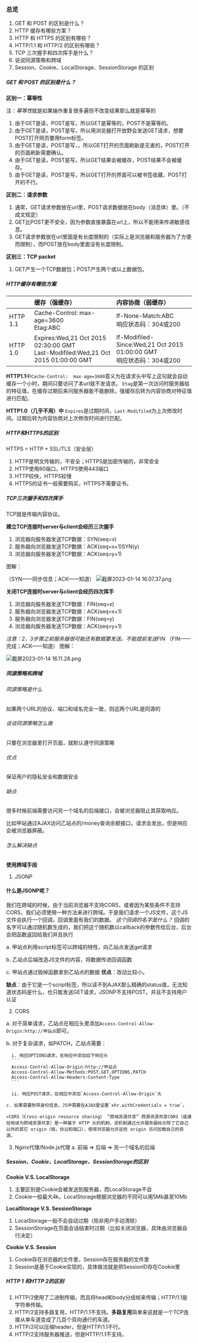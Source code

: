 ### 总览

1. GET 和 POST 的区别是什么？
2. HTTP 缓存有哪些方案？
3. HTTP 和 HTTPS 的区别有哪些？
4. HTTP/1.1 和 HTTP/2 的区别有哪些？
5. TCP 三次握手和四次挥手是什么？
6. 说说同源策略和跨域
7. Session、Cookie、LocalStorage、SessionStorage 的区别

##### GET 和 POST 的区别是什么？

**区别一：幂等性**

注：*幂等性*就是如果操作重复很多遍但不改变结果那么就是幂等的

1. 由于GET是读，POST是写，所以GET是幂等的，POST不是幂等的。
2. 由于GET是读，POST是写，所以用浏览器打开放野会发送GET请求，想要POST打开网页要用form标签。
3. 由于GET是读，POST是写，，所以GET打开的页面刷新是无害的，POST打开的页面刷新需要确认。
4. 由于GET是读，POST是写，所以GET结果会被缓存，POST结果不会被缓存。
5. 由于GET是读，POST是写，所以GET打开的界面可以被书签收藏，POST打开的不行。

**区别二：请求参数**

1. 通常，GET请求参数放在url里，POST请求数据放在body（消息体）里。（不成文规定）
2.  GET比POST更不安全，因为参数直接暴露在url上，所以不能用来传递敏感信息。
3.  GET请求参数放在url里面是有长度限制的（实际上是浏览器和服务器为了方便而限制），而POST放在body里面没有长度限制。

**区别三：TCP packet**

1. GET产生一个TCP数据包；POST产生两个或以上数据包。

##### HTTP缓存有哪些方案


|             | 缓存（强缓存） | 内容协商（弱缓存）     |
| :---        | :----       | :---          |
| HTTP 1.1    | Cache-Control:  max-age=3600</br>Etag:ABC     | If-None-Match:ABC</br>响应状态码：304或200   |
| HTTP 1.0    | Expires:Wed,21 Oct 2015 02:30:00 GMT</br>Last-Modifiled:Wed,21 Oct 2015 01:00:00 GMT        | If-Modifiled-Since:Wed,21 Oct 2015 01:00:00 GMT</br>响应状态码：304或200      |


**HTTP1.1**中`Cache-Control:  max-age=3600`意义为在请求头中写上这句就会自动缓存一个小时，期间只要访问了本url就不发请求。
`Etag`是第一次访问时服务器给的特征值，在缓存过期后来问服务器能不能删除。强缓存后转为内容协商对特征值进行匹配。


**HTTP1.0（几乎不用）中**  `Expires`是过期时间，`Last-Modifiled`为上次修改时间。过期后转为内容协商对上次修改时间进行匹配。

##### HTTP和HTTPS的区别

HTTPS = HTTP + SSL/TLS（安全层）

1. HTTP是明文传输的，不安全；HTTPS是加密传输的，非常安全
2. HTTP使用80端口，HTTPS使用443端口
3. HTTP较快，HTTPS较慢
4. HTTPS的证书一般需要购买，HTTPS不需要证书。

##### TCP三次握手和四次挥手

TCP就是传输内容协议。

**建立TCP连接时server与client会经历三次握手**

1. 浏览器向服务器发送TCP数据：SYN(seq=x)
2. 服务器向浏览器发送TCP数据：ACK(seq=x+1)SYN(y)
3. 浏览器向服务器发送TCP数据：ACK(seq=y+1)

图解：

（SYN——同步信息；ACK——知道）
![截屏2023-01-14 16.07.37.png](https://p6-juejin.byteimg.com/tos-cn-i-k3u1fbpfcp/14e66ea297ef4053a720926c8b0659c6~tplv-k3u1fbpfcp-watermark.image?)

**关闭TCP连接时server与client会经历四次挥手**


1. 浏览器向服务器发送TCP数据：FIN(seq=x)
2. 服务器向浏览器发送TCP数据：ACK(seq=x+1)
3. 服务器向浏览器发送TCP数据：FIN(seq=y)
4. 浏览器向服务器发送TCP数据：ACK(seq=y+1)

*注意：2，3步骤之前服务器很可能还有数据要发送。不能提前发送FIN*
（FIN——完成；ACK——知道）
图解：

![截屏2023-01-14 16.11.28.png](https://p9-juejin.byteimg.com/tos-cn-i-k3u1fbpfcp/80d93346a3644a618b248b43a8a979f9~tplv-k3u1fbpfcp-watermark.image?)

##### 同源策略和跨域

###### 同源策略是什么

如果两个URL的协议、端口和域名完全一致，则这两个URL是同源的

###### 谈谈同源策略怎么做

只要在浏览器里打开页面，就默认遵守同源策略

###### 优点

保证用户的隐私安全和数据安全

###### 缺点

很多时候前端需要访问另一个域名的后端接口，会被浏览器阻止其获取响应。

比如甲站通过AJAX访问乙站点的/money查询余额接口，请求会发出，但是响应会被浏览器屏蔽。

###### 怎么解决缺点

**使用跨域手段**

1. JSONP

#### 什么是JSONP呢？

我们在跨域的时候，由于当前浏览器不支持CORS，或者因为某些条件不支持CORS，我们必须使用一种方法来进行跨域。于是我们请求一个JS文件，这个JS文件会执行一个回调，回调里面有我们的数据。 *这个回调的名字是什么？* 回调的名字可以通过随机数生成的，我们把这个随机数以callback的参数传给后台，后台会把函数返回给我们并且执行

a. 甲站点利用script标签可以跨域的特性，向乙站点发送get请求

b. 乙站点后端改造JS文件的内容，将数据传进回调函数

c. 甲站点通过毁掉函数拿到乙站点的数据
**优点**：改动比较小。

**缺点**：由于它是一个script标签，所以读不到AJAX那么精确的status值，无法知道状态码是什么，也只能发送GET请求，JSONP不支持POST。并且不支持用户认证

2. CORS


a. 对于简单请求，乙站点在相应头里添加`Access-Control-Allow-Origin:http://甲站点`即可。

b. 对于复杂请求，如PATCH，乙站点需要：

      i. 响应OPTIONS请求，在响应中添加如下响应头
      ```
      Access-Control-Allow-Origin:http://甲站点
      Access-Control-Allow-Methods:POST,GET,OPTIONS,PATCH
      Access-Control-Allow-Headers:Content-Type
      ```
      
      ii. 响应POST请求，在相应中添加`Access-Control-Allow-Origin`头
    
    c. 如果需要附带身份信息，JS中需要在AJAX里设置`xhr.withCredentials = true`。
    
    >CORS（Cross-origin resource sharing） “跨域资源共享” 跨源资源共享CORS（或通俗地译为跨域资源共享）是一种基于 HTTP 头的机制，该机制通过允许服务器标示除了它自己以外的其它 origin（域，协议和端口），使得浏览器允许这些 origin 访问加载自己的资源。 

3. Nginx代理/Node.js代理
   a. 前端 => 后端 => 另一个域名的后端

##### Session、Cookie、LocalStorage、SessionStorage的区别

**Cookie V.S. LocalStorage**

1. 主要区别是Cookie会被发送到服务器，而LocalStorage不会
2. Cookie一般最大4k，LocalStorage根据浏览器的不同可以用5Mb甚至10Mb

**LocalStorage V.S. SessionStorage**

1. LocalStorage一般不会自动过期（除非用户手动清除）
2. SessionStorage在页面会话结束时过期（比如关闭浏览器，具体由浏览器自行决定）

**Cookie V.S. Session**

1. Cookie存在浏览器的文件里，Session存在服务器的文件里
2. Session是基于Cookie实现的，具体做法就是把SessionID存在Cookie里

##### HTTP 1 和HTTP 2的区别

1. HTTP/2使用了二进制传输，而且将head和body分成帧来传输；HTTP/1.1是字符串传输。
2. HTTP/2支持多路复用，HTTP/1.1不支持。**多路复用**简单来说就是一个TCP连接从单车道变成了几百个双向通行的车道。
3. HTTP/2可以压缩header，但是HTTP/1.1不行。
4. HTTP/2支持服务器推送，但是HTTP/1.1不支持。

